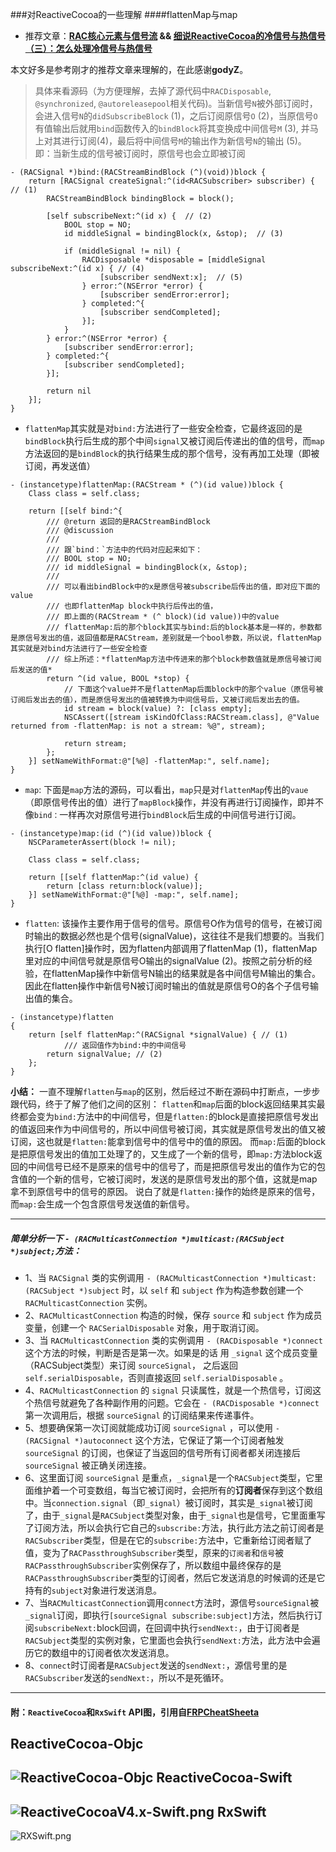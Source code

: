 ###对ReactiveCocoa的一些理解
####flattenMap与map
* 推荐文章：**[RAC核心元素与信号流](http://www.jianshu.com/p/d262f2c55fbe) && [细说ReactiveCocoa的冷信号与热信号（三）：怎么处理冷信号与热信号](http://tech.meituan.com/talk-about-reactivecocoas-cold-signal-and-hot-signal-part-3.html)**

本文好多是参考刚才的推荐文章来理解的，在此感谢**godyZ**。
> 
> 具体来看源码（为方便理解，去掉了源代码中`RACDisposable`, `@synchronized`, `@autoreleasepool`相关代码)。当新信号`N`被外部订阅时，会进入信号`N`的`didSubscribeBlock` (1)，之后订阅原信号`O` (2)，当原信号`O`有值输出后就用`bind`函数传入的`bindBlock`将其变换成中间信号`M` (3), 并马上对其进行订阅(4)，最后将中间信号`M`的输出作为新信号`N`的输出 (5)。
> 即：当新生成的信号被订阅时，原信号也会立即被订阅

```objc
- (RACSignal *)bind:(RACStreamBindBlock (^)(void))block {
    return [RACSignal createSignal:^(id<RACSubscriber> subscriber) { // (1)
        RACStreamBindBlock bindingBlock = block();
        
        [self subscribeNext:^(id x) {  // (2)
            BOOL stop = NO;
            id middleSignal = bindingBlock(x, &stop);  // (3)
            
            if (middleSignal != nil) {
                RACDisposable *disposable = [middleSignal subscribeNext:^(id x) { // (4)
                    [subscriber sendNext:x];  // (5)
                } error:^(NSError *error) {
                    [subscriber sendError:error];
                } completed:^{
                    [subscriber sendCompleted];
                }];
            }
        } error:^(NSError *error) {
            [subscriber sendError:error];
        } completed:^{
            [subscriber sendCompleted];
        }];
        
        return nil
    }];
}
```

* `flattenMap`其实就是对`bind:`方法进行了一些安全检查，它最终返回的是`bindBlock`执行后生成的那个中间`signal`又被订阅后传递出的值的信号，而`map`方法返回的是`bindBlock`的执行结果生成的那个信号，没有再加工处理（即被订阅，再发送值）

```objc
- (instancetype)flattenMap:(RACStream * (^)(id value))block {
	Class class = self.class;

	return [[self bind:^{
		/// @return 返回的是RACStreamBindBlock
		/// @discussion
		///
		/// 跟`bind：`方法中的代码对应起来如下：
		/// BOOL stop = NO;
     	/// id middleSignal = bindingBlock(x, &stop);
     	///
     	/// 可以看出bindBlock中的x是原信号被subscribe后传出的值，即对应下面的value
     	/// 也即flattenMap block中执行后传出的值，
     	/// 即上面的(RACStream * (^ block)(id value))中的value
     	/// flattenMap:后的那个block其实与bind:后的block基本是一样的，参数都是原信号发出的值，返回值都是RACStream，差别就是一个bool参数，所以说，flattenMap其实就是对bind方法进行了一些安全检查
     	/// 综上所述：*flattenMap方法中传进来的那个block参数值就是原信号被订阅后发送的值*
		return ^(id value, BOOL *stop) {
			// 下面这个value并不是flattenMap后面block中的那个value（原信号被订阅后发出去的值），而是原信号发出的值被转换为中间信号后，又被订阅后发出去的值。
			id stream = block(value) ?: [class empty];
			NSCAssert([stream isKindOfClass:RACStream.class], @"Value returned from -flattenMap: is not a stream: %@", stream);

			return stream;
		};
	}] setNameWithFormat:@"[%@] -flattenMap:", self.name];
}
```
* `map`: 下面是`map`方法的源码，可以看出，`map`只是对`flattenMap`传出的`vaue`（即原信号传出的值）进行了`mapBlock`操作，并没有再进行订阅操作，即并不像`bind：`一样再次对原信号进行`bindBlock`后生成的中间信号进行订阅。

```objc
- (instancetype)map:(id (^)(id value))block {
	NSCParameterAssert(block != nil);

	Class class = self.class;
	
	return [[self flattenMap:^(id value) {
		return [class return:block(value)];
	}] setNameWithFormat:@"[%@] -map:", self.name];
}
```

* `flatten`: 该操作主要作用于信号的信号。原信号O作为信号的信号，在被订阅时输出的数据必然也是个信号(signalValue)，这往往不是我们想要的。当我们执行[O flatten]操作时，因为flatten内部调用了flattenMap (1)，flattenMap里对应的中间信号就是原信号O输出的signalValue (2)。按照之前分析的经验，在flattenMap操作中新信号N输出的结果就是各中间信号M输出的集合。因此在flatten操作中新信号N被订阅时输出的值就是原信号O的各个子信号输出值的集合。

```objc
- (instancetype)flatten
{
    return [self flattenMap:^(RACSignal *signalValue) { // (1)
    		/// 返回值作为bind:中的中间信号
        return signalValue; // (2)
    };
}
```

**小结：**
一直不理解`flatten`与`map`的区别，然后经过不断在源码中打断点，一步步跟代码，终于了解了他们之间的区别：
`flatten`和`map`后面的block返回结果其实最终都会变为`bind:`方法中的中间信号，但是`flatten:`的block是直接把原信号发出的值返回来作为中间信号的，所以中间信号被订阅，其实就是原信号发出的值又被订阅，这也就是`flatten:`能拿到信号中的信号中的值的原因。
而`map:`后面的block是把原信号发出的值加工处理了的，又生成了一个新的信号，即`map:`方法block返回的中间信号已经不是原来的信号中的信号了，而是把原信号发出的值作为它的包含值的一个新的信号，它被订阅时，发送的是原信号发出的那个值，这就是map拿不到原信号中的信号的原因。
说白了就是`flatten:`操作的始终是原来的信号，而`map:`会生成一个包含原信号发送值的新信号。

----

##### 简单分析一下 `- (RACMulticastConnection *)multicast:(RACSubject *)subject;`方法：
* 1、当 `RACSignal` 类的实例调用 `- (RACMulticastConnection *)multicast:(RACSubject *)subject` 时，以 `self` 和 `subject` 作为构造参数创建一个 `RACMulticastConnection` 实例。
* 2、`RACMulticastConnection` 构造的时候，保存 `source` 和 `subject` 作为成员变量，创建一个 `RACSerialDisposable` 对象，用于取消订阅。
* 3、当 `RACMulticastConnection` 类的实例调用 `- (RACDisposable *)connect` 这个方法的时候，判断是否是第一次。如果是的话 用 `_signal` 这个成员变量（RACSubject类型）来订阅 `sourceSignal`， 之后返回 `self.serialDisposable`，否则直接返回 `self.serialDisposable` 。
* 4、`RACMulticastConnection` 的 `signal` 只读属性，就是一个热信号，订阅这个热信号就避免了各种副作用的问题。它会在 `- (RACDisposable *)connect` 第一次调用后，根据 `sourceSignal` 的订阅结果来传递事件。
* 5、想要确保第一次订阅就能成功订阅 `sourceSignal` ，可以使用 `- (RACSignal *)autoconnect` 这个方法，它保证了第一个订阅者触发 `sourceSignal` 的订阅，也保证了当返回的信号所有订阅者都关闭连接后 `sourceSignal` 被正确关闭连接。
* 6、这里面订阅 `sourceSignal` 是重点，`_signal`是一个`RACSubject`类型，它里面维护着一个可变数组，每当它被订阅时，会把所有的**订阅者**保存到这个数组中。当`connection.signal`（即`_signal`）被订阅时，其实是`_signal`被订阅了，由于`_signal`是`RACSubject`类型对象，由于`_signal`也是信号，它里面重写了订阅方法，所以会执行它自己的`subscribe:`方法，执行此方法之前订阅者是`RACSubscriber`类型，但是在它的`subscribe:`方法中，它重新给订阅者赋了值，变为了`RACPassthroughSubscriber`类型，原来的`订阅者`和`信号`被`RACPassthroughSubscriber`实例保存了，所以数组中最终保存的是`RACPassthroughSubscriber`类型的订阅者，然后它发送消息的时候调的还是它持有的`subject`对象进行发送消息。
* 7、当`RACMulticastConnection`调用`connect`方法时，源信号`sourceSignal`被`_signal`订阅，即执行`[sourceSignal subscribe:subject]`方法，然后执行订阅`subscribeNext:`block回调，在回调中执行`sendNext:`，由于订阅者是`RACSubject`类型的实例对象，它里面也会执行`sendNext:`方法，此方法中会遍历它的数组中的订阅者依次发送消息。
* 8、`connect`时订阅者是`RACSubject`发送的`sendNext:`，源信号里的是`RACSubscriber`发送的`sendNext:`，所以不是死循环。

----
#### 附：`ReactiveCocoa`和`RxSwift` API图，引用自[FRPCheatSheeta](https://github.com/aiqiuqiu/FRPCheatSheeta)
>
**ReactiveCocoa-Objc**
----
![ReactiveCocoa-Objc](http://ww1.sinaimg.cn/large/006tNbRwjw1f69ss3l0y4j31jf1cpwtm.jpg)
**ReactiveCocoa-Swift**
----
![ReactiveCocoaV4.x-Swift.png](http://ww4.sinaimg.cn/large/006tNbRwjw1f69u9n630vj31kw10nk1g.jpg)
**RxSwift**
----
![RXSwift.png](http://ww2.sinaimg.cn/large/006tNbRwjw1f69u2fugtjj317k1n1tis.jpg)

